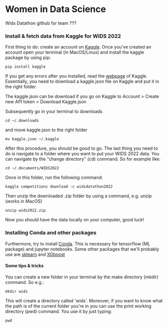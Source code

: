 # Women in Data Science
Wids Datathon github for team ???

### Install & fetch data from Kaggle for WIDS 2022

First thing to do: create an account on [Kaggle](http://www.kaggle.com). Once you've created an account open your terminal (in MacOS/Linux) and install the kaggle package by using pip:

```
pip install kaggle
```

If you get any errors after you installed, read the [webpage](https://www.kaggle.com/docs/api) of Kaggle. Essentially, you need to download a kaggle.json file on Kaggle and put it in the right folder.

The kaggle.json can be download if you go on Kaggle to Account > Create new API token > Download Kaggle.json

Subsequently go in your terminal to downloads

```
cd ~/.downloads
```

and move kaggle.json to the right folder 

```
mv kaggle.json ~/.kaggle
```

After this procedure, you should be good to go. The last thing you need to do is navigate to a folder where you want to put your WIDS 2022 data. You can navigate by the "change directory" (cd) command. So for example like:

```
cd ~/.documents/WIDS2022
```

Once in this folder, run the following command:

```
kaggle competitions download -c widsdatathon2022
```

Then unzip the downloaded .zip folder by using a command, e.g. unzip (works in MacOS)

```
unzip wids2022.zip
```

Now you should have the data locally on your computer, good luck!

### Installing Conda and other packages

Furthermore, try to install [Conda](https://docs.conda.io/projects/conda/en/latest/user-guide/install/index.html). This is necessary for tensorflow (ML package) and jupyter notebooks. Some other packages that we'll probably use are [sklearn](https://www.bing.com/search?q=sklearn+&qs=n&form=QBRE&msbsrank=6_6__0&sp=-1&pq=sklearn+&sc=6-8&sk=&cvid=60BD5DAD0C6D44BFA710F1CCEF83827D) and [XGboost](https://xgboost.readthedocs.io/en/stable/install.html)

#### Some tips & tricks

You can create a new folder in your terminal by the make directory (mkdir) command. So e.g.:

```
mkdir wids
```

This will create a directory called 'wids'. Moreover, if you want to know what the path is of the current folder you're in you can use the print working directory (pwd) command. You use it by just typing:

```
pwd
```
